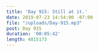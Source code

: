 ```yaml
---
title: 'Day 915: Still at it.'
date: 2019-07-23 14:54:00 -07:00
file: "/uploads/Day-915.mp3"
post: Day 915
duration: '00:05:42'
length: 4815173
---
```


